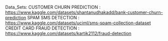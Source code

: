 Data_Sets:
CUSTOMER CHURN PREDICTION : https://www.kaggle.com/datasets/shantanudhakadd/bank-customer-churn-prediction
SPAM SMS DETECTION : https://www.kaggle.com/datasets/uciml/sms-spam-collection-dataset
CREDIT CARD FRAUD DETECTION : https://www.kaggle.com/datasets/kartik2112/fraud-detection

